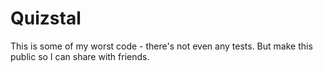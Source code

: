 # Quizstal
 
This is some of my worst code - there's not even any tests. But make this public so I can share with friends.
